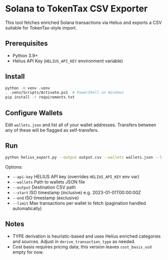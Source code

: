 # Solana to TokenTax CSV Exporter

This tool fetches enriched Solana transactions via Helius and exports a CSV suitable for TokenTax-style import.

## Prerequisites
- Python 3.9+
- Helius API Key (`HELIUS_API_KEY` environment variable)

## Install
```bash
python -m venv .venv
. .venv/Scripts/Activate.ps1  # PowerShell on Windows
pip install -r requirements.txt
```

## Configure Wallets
Edit `wallets.json` and list all of your wallet addresses. Transfers between any of these will be flagged as self-transfers.

## Run
```bash
python helius_export.py --output output.csv --wallets wallets.json --limit 1000
```

Options:
- `--api-key` HELIUS API key (overrides `HELIUS_API_KEY` env var)
- `--wallets` Path to wallets JSON file
- `--output` Destination CSV path
- `--start` ISO timestamp (inclusive) e.g. 2023-01-01T00:00:00Z
- `--end` ISO timestamp (exclusive)
- `--limit` Max transactions per wallet to fetch (pagination handled automatically)

## Notes
- TYPE derivation is heuristic-based and uses Helius enriched categories and sources. Adjust in `derive_transaction_type` as needed.
- Cost basis requires pricing data; this version leaves `cost_basis_usd` empty for now.
